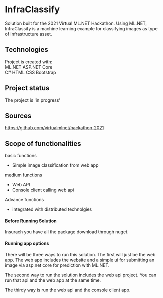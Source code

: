 # InfraClassify
Solution built for the 2021 Virtual ML.NET Hackathon. Using ML.NET, InfraClassify is a machine learning example for classifying images as type of infrastructure asset.




## Technologies
Project is created with:  
ML.NET
ASP.NET Core  
C# 
HTML
CSS Bootstrap  

## Project status
The project is 'in progress' 
 

   

## Sources  
https://github.com/virtualmlnet/hackathon-2021  

## Scope of functionalities
basic functions  
* Simple image classification from web app

medium functions
* Web API
* Console client calling web api
  
Advance functions  
* integrated with distributed technolgies




#### Before Running Solution
Insurach you have all the package download through nuget.   

#### Running app options  
There will be three ways to run this solution. The first will just be the web app. The web app includes the website and a simple ui for submitting 
an image via asp.net core for prediction with ML.NET.  

The second way to run the solution includes the web api project. You can run that api and the web app at the same time. 

The thirdy way is run the web api and the console client app. 







